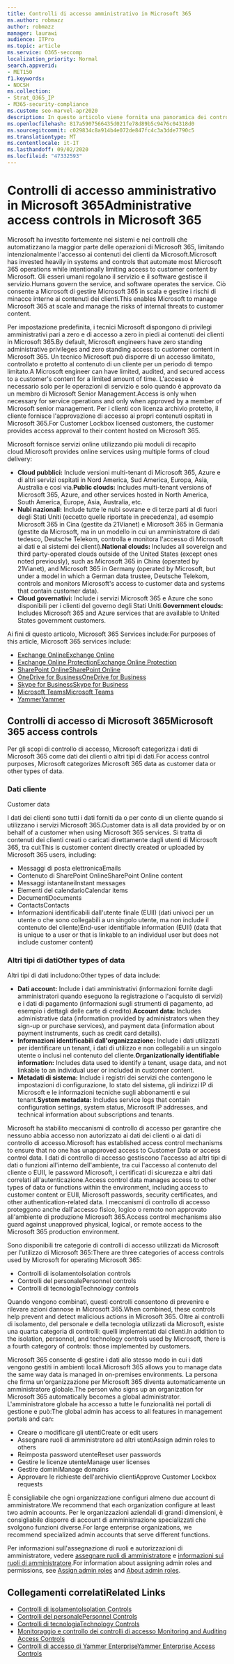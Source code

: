 ```yaml
---
title: Controlli di accesso amministrativo in Microsoft 365
ms.author: robmazz
author: robmazz
manager: laurawi
audience: ITPro
ms.topic: article
ms.service: O365-seccomp
localization_priority: Normal
search.appverid:
- MET150
f1.keywords:
- NOCSH
ms.collection:
- Strat_O365_IP
- M365-security-compliance
ms.custom: seo-marvel-apr2020
description: In questo articolo viene fornita una panoramica dei controlli di accesso amministrativo e della categorizzazione dei dati in Microsoft 365.
ms.openlocfilehash: 817a5907566435d021fe78d89b5c9476c04318d0
ms.sourcegitcommit: c029834c8a914b4e072de847fc4c3a3dde7790c5
ms.translationtype: MT
ms.contentlocale: it-IT
ms.lasthandoff: 09/02/2020
ms.locfileid: "47332593"
---
```

# <a name="administrative-access-controls-in-microsoft-365"></a><span data-ttu-id="24daf-103">Controlli di accesso amministrativo in Microsoft 365</span><span class="sxs-lookup"><span data-stu-id="24daf-103">Administrative access controls in Microsoft 365</span></span> 

<span data-ttu-id="24daf-104">Microsoft ha investito fortemente nei sistemi e nei controlli che automatizzano la maggior parte delle operazioni di Microsoft 365, limitando intenzionalmente l'accesso ai contenuti dei clienti da Microsoft.</span><span class="sxs-lookup"><span data-stu-id="24daf-104">Microsoft has invested heavily in systems and controls that automate most Microsoft 365 operations while intentionally limiting access to customer content by Microsoft.</span></span> <span data-ttu-id="24daf-105">Gli esseri umani regolano il servizio e il software gestisce il servizio.</span><span class="sxs-lookup"><span data-stu-id="24daf-105">Humans govern the service, and software operates the service.</span></span> <span data-ttu-id="24daf-106">Ciò consente a Microsoft di gestire Microsoft 365 in scala e gestire i rischi di minacce interne ai contenuti dei clienti.</span><span class="sxs-lookup"><span data-stu-id="24daf-106">This enables Microsoft to manage Microsoft 365 at scale and manage the risks of internal threats to customer content.</span></span>

<span data-ttu-id="24daf-107">Per impostazione predefinita, i tecnici Microsoft dispongono di privilegi amministrativi pari a zero e di accesso a zero in piedi ai contenuti dei clienti in Microsoft 365.</span><span class="sxs-lookup"><span data-stu-id="24daf-107">By default, Microsoft engineers have zero standing administrative privileges and zero standing access to customer content in Microsoft 365.</span></span> <span data-ttu-id="24daf-108">Un tecnico Microsoft può disporre di un accesso limitato, controllato e protetto al contenuto di un cliente per un periodo di tempo limitato.</span><span class="sxs-lookup"><span data-stu-id="24daf-108">A Microsoft engineer can have limited, audited, and secured access to a customer's content for a limited amount of time.</span></span> <span data-ttu-id="24daf-109">L'accesso è necessario solo per le operazioni di servizio e solo quando è approvato da un membro di Microsoft Senior Management.</span><span class="sxs-lookup"><span data-stu-id="24daf-109">Access is only when necessary for service operations and only when approved by a member of Microsoft senior management.</span></span> <span data-ttu-id="24daf-110">Per i clienti con licenza archivio protetto, il cliente fornisce l'approvazione di accesso ai propri contenuti ospitati in Microsoft 365.</span><span class="sxs-lookup"><span data-stu-id="24daf-110">For Customer Lockbox licensed customers, the customer provides access approval to their content hosted on Microsoft 365.</span></span>

<span data-ttu-id="24daf-111">Microsoft fornisce servizi online utilizzando più moduli di recapito cloud:</span><span class="sxs-lookup"><span data-stu-id="24daf-111">Microsoft provides online services using multiple forms of cloud delivery:</span></span>

- <span data-ttu-id="24daf-112">**Cloud pubblici:** Include versioni multi-tenant di Microsoft 365, Azure e di altri servizi ospitati in Nord America, Sud America, Europa, Asia, Australia e così via.</span><span class="sxs-lookup"><span data-stu-id="24daf-112">**Public clouds:** Includes multi-tenant versions of Microsoft 365, Azure, and other services hosted in North America, South America, Europe, Asia, Australia, etc.</span></span>
- <span data-ttu-id="24daf-113">**Nubi nazionali:** Include tutte le nubi sovrane e di terze parti al di fuori degli Stati Uniti (eccetto quelle riportate in precedenza), ad esempio Microsoft 365 in Cina (gestite da 21Vianet) e Microsoft 365 in Germania (gestite da Microsoft, ma in un modello in cui un amministratore di dati tedesco, Deutsche Telekom, controlla e monitora l'accesso di Microsoft ai dati e ai sistemi dei clienti).</span><span class="sxs-lookup"><span data-stu-id="24daf-113">**National clouds:** Includes all sovereign and third party-operated clouds outside of the United States (except ones noted previously), such as Microsoft 365 in China (operated by 21Vianet), and Microsoft 365 in Germany (operated by Microsoft, but under a model in which a German data trustee, Deutsche Telekom, controls and monitors Microsoft's access to customer data and systems that contain customer data).</span></span>
- <span data-ttu-id="24daf-114">**Cloud governativi:** Include i servizi Microsoft 365 e Azure che sono disponibili per i clienti del governo degli Stati Uniti.</span><span class="sxs-lookup"><span data-stu-id="24daf-114">**Government clouds:** Includes Microsoft 365 and Azure services that are available to United States government customers.</span></span>

<span data-ttu-id="24daf-115">Ai fini di questo articolo, Microsoft 365 Services include:</span><span class="sxs-lookup"><span data-stu-id="24daf-115">For purposes of this article, Microsoft 365 services include:</span></span>

- [<span data-ttu-id="24daf-116">Exchange Online</span><span class="sxs-lookup"><span data-stu-id="24daf-116">Exchange Online</span></span>](https://docs.microsoft.com/Exchange/exchange-online)
- [<span data-ttu-id="24daf-117">Exchange Online Protection</span><span class="sxs-lookup"><span data-stu-id="24daf-117">Exchange Online Protection</span></span>](https://docs.microsoft.com/Office365/SecurityCompliance/eop/exchange-online-protection-overview)
- [<span data-ttu-id="24daf-118">SharePoint Online</span><span class="sxs-lookup"><span data-stu-id="24daf-118">SharePoint Online</span></span>](https://docs.microsoft.com/sharepoint/sharepoint-online)
- [<span data-ttu-id="24daf-119">OneDrive for Business</span><span class="sxs-lookup"><span data-stu-id="24daf-119">OneDrive for Business</span></span>](https://docs.microsoft.com/OneDrive/onedrive)
- [<span data-ttu-id="24daf-120">Skype for Business</span><span class="sxs-lookup"><span data-stu-id="24daf-120">Skype for Business</span></span>](https://docs.microsoft.com/SkypeForBusiness/skype-for-business-online)
- [<span data-ttu-id="24daf-121">Microsoft Teams</span><span class="sxs-lookup"><span data-stu-id="24daf-121">Microsoft Teams</span></span>](https://docs.microsoft.com/MicrosoftTeams/Teams-overview)
- [<span data-ttu-id="24daf-122">Yammer</span><span class="sxs-lookup"><span data-stu-id="24daf-122">Yammer</span></span>](https://docs.microsoft.com/yammer/yammer-landing-page)

## <a name="microsoft-365-access-controls"></a><span data-ttu-id="24daf-123">Controlli di accesso di Microsoft 365</span><span class="sxs-lookup"><span data-stu-id="24daf-123">Microsoft 365 access controls</span></span>

<span data-ttu-id="24daf-124">Per gli scopi di controllo di accesso, Microsoft categorizza i dati di Microsoft 365 come dati dei clienti o altri tipi di dati.</span><span class="sxs-lookup"><span data-stu-id="24daf-124">For access control purposes, Microsoft categorizes Microsoft 365 data as customer data or other types of data.</span></span>

### <a name="customer-data"></a><span data-ttu-id="24daf-125">Dati cliente
</span><span class="sxs-lookup"><span data-stu-id="24daf-125">Customer data</span></span>

<span data-ttu-id="24daf-126">I dati dei clienti sono tutti i dati forniti da o per conto di un cliente quando si utilizzano i servizi Microsoft 365.</span><span class="sxs-lookup"><span data-stu-id="24daf-126">Customer data is all data provided by or on behalf of a customer when using Microsoft 365 services.</span></span> <span data-ttu-id="24daf-127">Si tratta di contenuti dei clienti creati o caricati direttamente dagli utenti di Microsoft 365, tra cui:</span><span class="sxs-lookup"><span data-stu-id="24daf-127">This is customer content directly created or uploaded by Microsoft 365 users, including:</span></span>

- <span data-ttu-id="24daf-128">Messaggi di posta elettronica</span><span class="sxs-lookup"><span data-stu-id="24daf-128">Emails</span></span>
- <span data-ttu-id="24daf-129">Contenuto di SharePoint Online</span><span class="sxs-lookup"><span data-stu-id="24daf-129">SharePoint Online content</span></span>
- <span data-ttu-id="24daf-130">Messaggi istantanei</span><span class="sxs-lookup"><span data-stu-id="24daf-130">Instant messages</span></span>
- <span data-ttu-id="24daf-131">Elementi del calendario</span><span class="sxs-lookup"><span data-stu-id="24daf-131">Calendar items</span></span>
- <span data-ttu-id="24daf-132">Documenti</span><span class="sxs-lookup"><span data-stu-id="24daf-132">Documents</span></span>
- <span data-ttu-id="24daf-133">Contacts</span><span class="sxs-lookup"><span data-stu-id="24daf-133">Contacts</span></span>
- <span data-ttu-id="24daf-134">Informazioni identificabili dall'utente finale (EUII) (dati univoci per un utente o che sono collegabili a un singolo utente, ma non include il contenuto del cliente)</span><span class="sxs-lookup"><span data-stu-id="24daf-134">End-user identifiable information (EUII) (data that is unique to a user or that is linkable to an individual user but does not include customer content)</span></span>

### <a name="other-types-of-data"></a><span data-ttu-id="24daf-135">Altri tipi di dati</span><span class="sxs-lookup"><span data-stu-id="24daf-135">Other types of data</span></span>

<span data-ttu-id="24daf-136">Altri tipi di dati includono:</span><span class="sxs-lookup"><span data-stu-id="24daf-136">Other types of data include:</span></span>

- <span data-ttu-id="24daf-137">**Dati account:** Include i dati amministrativi (informazioni fornite dagli amministratori quando eseguono la registrazione o l'acquisto di servizi) e i dati di pagamento (informazioni sugli strumenti di pagamento, ad esempio i dettagli delle carte di credito).</span><span class="sxs-lookup"><span data-stu-id="24daf-137">**Account data:** Includes administrative data (information provided by administrators when they sign-up or purchase services), and payment data (information about payment instruments, such as credit card details).</span></span>
- <span data-ttu-id="24daf-138">**Informazioni identificabili dall'organizzazione:** Include i dati utilizzati per identificare un tenant, i dati di utilizzo e non collegabili a un singolo utente o inclusi nel contenuto del cliente.</span><span class="sxs-lookup"><span data-stu-id="24daf-138">**Organizationally identifiable information:** Includes data used to identify a tenant, usage data, and not linkable to an individual user or included in customer content.</span></span>
- <span data-ttu-id="24daf-139">**Metadati di sistema:** Include i registri dei servizi che contengono le impostazioni di configurazione, lo stato del sistema, gli indirizzi IP di Microsoft e le informazioni tecniche sugli abbonamenti e sui tenant.</span><span class="sxs-lookup"><span data-stu-id="24daf-139">**System metadata:** Includes service logs that contain configuration settings, system status, Microsoft IP addresses, and technical information about subscriptions and tenants.</span></span>

<span data-ttu-id="24daf-140">Microsoft ha stabilito meccanismi di controllo di accesso per garantire che nessuno abbia accesso non autorizzato ai dati dei clienti o ai dati di controllo di accesso.</span><span class="sxs-lookup"><span data-stu-id="24daf-140">Microsoft has established access control mechanisms to ensure that no one has unapproved access to Customer Data or access control data.</span></span> <span data-ttu-id="24daf-141">I dati di controllo di accesso gestiscono l'accesso ad altri tipi di dati o funzioni all'interno dell'ambiente, tra cui l'accesso al contenuto del cliente o EUII, le password Microsoft, i certificati di sicurezza e altri dati correlati all'autenticazione.</span><span class="sxs-lookup"><span data-stu-id="24daf-141">Access control data manages access to other types of data or functions within the environment, including access to customer content or EUII, Microsoft passwords, security certificates, and other authentication-related data.</span></span> <span data-ttu-id="24daf-142">I meccanismi di controllo di accesso proteggono anche dall'accesso fisico, logico o remoto non approvato all'ambiente di produzione Microsoft 365.</span><span class="sxs-lookup"><span data-stu-id="24daf-142">Access control mechanisms also guard against unapproved physical, logical, or remote access to the Microsoft 365 production environment.</span></span>

<span data-ttu-id="24daf-143">Sono disponibili tre categorie di controlli di accesso utilizzati da Microsoft per l'utilizzo di Microsoft 365:</span><span class="sxs-lookup"><span data-stu-id="24daf-143">There are three categories of access controls used by Microsoft for operating Microsoft 365:</span></span>

- <span data-ttu-id="24daf-144">Controlli di isolamento</span><span class="sxs-lookup"><span data-stu-id="24daf-144">Isolation controls</span></span>
- <span data-ttu-id="24daf-145">Controlli del personale</span><span class="sxs-lookup"><span data-stu-id="24daf-145">Personnel controls</span></span>
- <span data-ttu-id="24daf-146">Controlli di tecnologia</span><span class="sxs-lookup"><span data-stu-id="24daf-146">Technology controls</span></span>

<span data-ttu-id="24daf-147">Quando vengono combinati, questi controlli consentono di prevenire e rilevare azioni dannose in Microsoft 365.</span><span class="sxs-lookup"><span data-stu-id="24daf-147">When combined, these controls help prevent and detect malicious actions in Microsoft 365.</span></span> <span data-ttu-id="24daf-148">Oltre ai controlli di isolamento, del personale e della tecnologia utilizzati da Microsoft, esiste una quarta categoria di controlli: quelli implementati dai clienti.</span><span class="sxs-lookup"><span data-stu-id="24daf-148">In addition to the isolation, personnel, and technology controls used by Microsoft, there is a fourth category of controls: those implemented by customers.</span></span>

<span data-ttu-id="24daf-149">Microsoft 365 consente di gestire i dati allo stesso modo in cui i dati vengono gestiti in ambienti locali.</span><span class="sxs-lookup"><span data-stu-id="24daf-149">Microsoft 365 allows you to manage data the same way data is managed in on-premises environments.</span></span> <span data-ttu-id="24daf-150">La persona che firma un'organizzazione per Microsoft 365 diventa automaticamente un amministratore globale.</span><span class="sxs-lookup"><span data-stu-id="24daf-150">The person who signs up an organization for Microsoft 365 automatically becomes a global administrator.</span></span> <span data-ttu-id="24daf-151">L'amministratore globale ha accesso a tutte le funzionalità nei portali di gestione e può:</span><span class="sxs-lookup"><span data-stu-id="24daf-151">The global admin has access to all features in management portals and can:</span></span>

- <span data-ttu-id="24daf-152">Creare o modificare gli utenti</span><span class="sxs-lookup"><span data-stu-id="24daf-152">Create or edit users</span></span>
- <span data-ttu-id="24daf-153">Assegnare ruoli di amministratore ad altri utenti</span><span class="sxs-lookup"><span data-stu-id="24daf-153">Assign admin roles to others</span></span>
- <span data-ttu-id="24daf-154">Reimposta password utente</span><span class="sxs-lookup"><span data-stu-id="24daf-154">Reset user passwords</span></span>
- <span data-ttu-id="24daf-155">Gestire le licenze utente</span><span class="sxs-lookup"><span data-stu-id="24daf-155">Manage user licenses</span></span>
- <span data-ttu-id="24daf-156">Gestire domini</span><span class="sxs-lookup"><span data-stu-id="24daf-156">Manage domains</span></span>
- <span data-ttu-id="24daf-157">Approvare le richieste dell'archivio clienti</span><span class="sxs-lookup"><span data-stu-id="24daf-157">Approve Customer Lockbox requests</span></span>

<span data-ttu-id="24daf-158">È consigliabile che ogni organizzazione configuri almeno due account di amministratore.</span><span class="sxs-lookup"><span data-stu-id="24daf-158">We recommend that each organization configure at least two admin accounts.</span></span> <span data-ttu-id="24daf-159">Per le organizzazioni aziendali di grandi dimensioni, è consigliabile disporre di account di amministrazione specializzati che svolgono funzioni diverse.</span><span class="sxs-lookup"><span data-stu-id="24daf-159">For large enterprise organizations, we recommend specialized admin accounts that serve different functions.</span></span>

<span data-ttu-id="24daf-160">Per informazioni sull'assegnazione di ruoli e autorizzazioni di amministratore, vedere [assegnare ruoli di amministratore](https://docs.microsoft.com/microsoft-365/admin/add-users/assign-admin-roles) e [informazioni sui ruoli di amministratore](https://docs.microsoft.com/microsoft-365/admin/add-users/about-admin-roles).</span><span class="sxs-lookup"><span data-stu-id="24daf-160">For information about assigning admin roles and permissions, see [Assign admin roles](https://docs.microsoft.com/microsoft-365/admin/add-users/assign-admin-roles) and [About admin roles](https://docs.microsoft.com/microsoft-365/admin/add-users/about-admin-roles).</span></span>

## <a name="related-links"></a><span data-ttu-id="24daf-161">Collegamenti correlati</span><span class="sxs-lookup"><span data-stu-id="24daf-161">Related Links</span></span>

- [<span data-ttu-id="24daf-162">Controlli di isolamento</span><span class="sxs-lookup"><span data-stu-id="24daf-162">Isolation Controls</span></span>](microsoft-365-isolation-controls.md)
- [<span data-ttu-id="24daf-163">Controlli del personale</span><span class="sxs-lookup"><span data-stu-id="24daf-163">Personnel Controls</span></span>](microsoft-365-personnel-controls.md)
- [<span data-ttu-id="24daf-164">Controlli di tecnologia</span><span class="sxs-lookup"><span data-stu-id="24daf-164">Technology Controls</span></span>](microsoft-365-technology-controls.md)
- [<span data-ttu-id="24daf-165">Monitoraggio e controllo dei controlli di accesso </span><span class="sxs-lookup"><span data-stu-id="24daf-165">Monitoring and Auditing Access Controls</span></span>](microsoft-365-monitoring-and-auditing-access-controls.md)
- [<span data-ttu-id="24daf-166">Controlli di accesso di Yammer Enterprise</span><span class="sxs-lookup"><span data-stu-id="24daf-166">Yammer Enterprise Access Controls</span></span>](microsoft-365-yammer-enterprise-access-controls.md)
